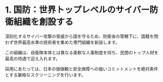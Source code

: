 # 1. 国防：世界トップレベルのサイバー防衛組織を創設する

深刻化するサイバー攻撃の脅威から国を守るため、防衛省の管轄下に、国籍を問わず世界最高水準の技術者を集めた専門組織を新設します。

この組織は、自衛隊本体とは異なる柔軟な人事制度を持ち、民間のトップ人材を最高の待遇で迎え入れます。

採用にあたっては、日本の価値観と安全保障への強いコミットメントを絶対条件とする厳格なスクリーニングを行います。